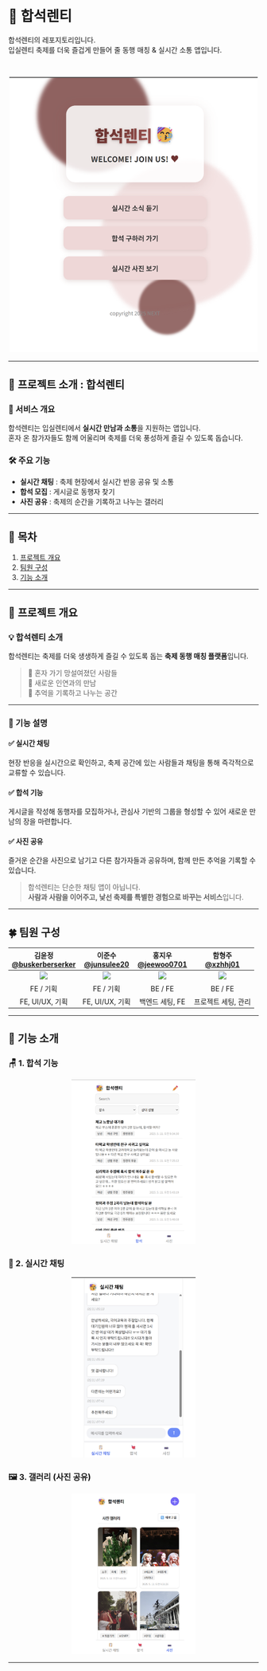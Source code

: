 # 🎉 합석렌티

합석렌티의 레포지토리입니다.  
입실렌티 축제를 더욱 즐겁게 만들어 줄 동행 매칭 & 실시간 소통 앱입니다.

<br/>

<p align="center">
  <img src="./src/assets/readme1.png" width="500">
</p>

---

## 🚩 프로젝트 소개 : 합석렌티

### 🧾 서비스 개요  
합석렌티는 입실렌티에서 **실시간 만남과 소통**을 지원하는 앱입니다.  
혼자 온 참가자들도 함께 어울리며 축제를 더욱 풍성하게 즐길 수 있도록 돕습니다.

### 🛠 주요 기능  
- **실시간 채팅** : 축제 현장에서 실시간 반응 공유 및 소통  
- **합석 모집** : 게시글로 동행자 찾기  
- **사진 공유** : 축제의 순간을 기록하고 나누는 갤러리  

---

## 📑 목차  
1. [프로젝트 개요](#orange_book-프로젝트-개요)  
2. [팀원 구성](#four_leaf_clover-팀원-구성)  
3. [기능 소개](#-기능-소개)

---

## :orange_book: 프로젝트 개요  

### 💡 합석렌티 소개  
합석렌티는 축제를 더욱 생생하게 즐길 수 있도록 돕는 **축제 동행 매칭 플랫폼**입니다.

> 🎈 혼자 가기 망설여졌던 사람들  
> 🤝 새로운 인연과의 만남  
> 📸 추억을 기록하고 나누는 공간  

---

### 📌 기능 설명

#### ✅ 실시간 채팅  
현장 반응을 실시간으로 확인하고, 축제 공간에 있는 사람들과 채팅을 통해 즉각적으로 교류할 수 있습니다.

#### ✅ 합석 기능  
게시글을 작성해 동행자를 모집하거나, 관심사 기반의 그룹을 형성할 수 있어 새로운 만남의 장을 마련합니다.

#### ✅ 사진 공유  
즐거운 순간을 사진으로 남기고 다른 참가자들과 공유하며, 함께 만든 추억을 기록할 수 있습니다.

> 합석렌티는 단순한 채팅 앱이 아닙니다.  
> **사람과 사람을 이어주고, 낯선 축제를 특별한 경험으로 바꾸는 서비스**입니다.

---

## 🍀 팀원 구성  

<div align="center">

| 김윤정<br/>[@buskerberserker](https://github.com/buskerberserker) | 이준수<br/>[@junsulee20](https://github.com/junsulee20) | 홍지우<br/>[@jeewoo0701](https://github.com/jeewoo0701) | 함형주<br/>[@xzhhj01](https://github.com/xzhhj01) |
|:--:|:--:|:--:|:--:|
| <img src="https://avatars.githubusercontent.com/u/200938223?v=4" width="120"/> | <img src="https://avatars.githubusercontent.com/u/200900857?v=4" width="120"/> | <img src="https://avatars.githubusercontent.com/u/200899792?v=4" width="120"/> | <img src="https://avatars.githubusercontent.com/u/108785508?v=4" width="120"/> |
| FE / 기획 | FE / 기획 | BE / FE | BE / FE |
| FE, UI/UX, 기획 | FE, UI/UX, 기획 | 백엔드 세팅, FE | 프로젝트 세팅, 관리 |

</div>

---

## 🧩 기능 소개  

### 🪑 1. 합석 기능
<p align="center">
  <img src="./src/assets/readme2.png" width="250">
</p>

### 💬 2. 실시간 채팅
<p align="center">
  <img src="./src/assets/readme3.png" width="250">
</p>

### 🖼️ 3. 갤러리 (사진 공유)
<p align="center">
  <img src="./src/assets/readme4.png" width="250">
</p>

---

